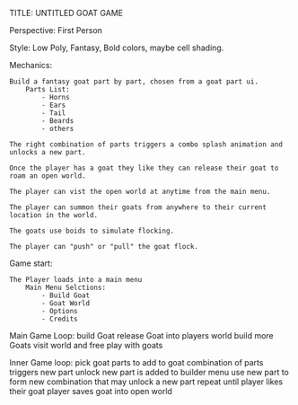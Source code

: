 TITLE: UNTITLED GOAT GAME

Perspective: First Person

Style:
	Low Poly, Fantasy, Bold colors, maybe cell shading.

Mechanics:
	
	Build a fantasy goat part by part, chosen from a goat part ui.
		Parts List:
			- Horns
			- Ears
			- Tail
			- Beards
			- others

	The right combination of parts triggers a combo splash animation and unlocks a new part.
	
	Once the player has a goat they like they can release their goat to roam an open world.
	
	The player can vist the open world at anytime from the main menu.
	
	The player can summon their goats from anywhere to their current location in the world.
	
	The goats use boids to simulate flocking.	 

	The player can "push" or "pull" the goat flock.

Game start:
	
	The Player loads into a main menu
		Main Menu Selctions:
			- Build Goat
			- Goat World
			- Options
			- Credits

	
Main Game Loop:
	build Goat
	release Goat into players world
	build more Goats
	visit world and free play with goats
	
Inner Game loop:
	pick goat parts to add to goat
	combination of parts triggers new part unlock
	new part is added to builder menu
	use new part to form new combination that may unlock a new part
	repeat until player likes their goat
	player saves goat into open world
	
